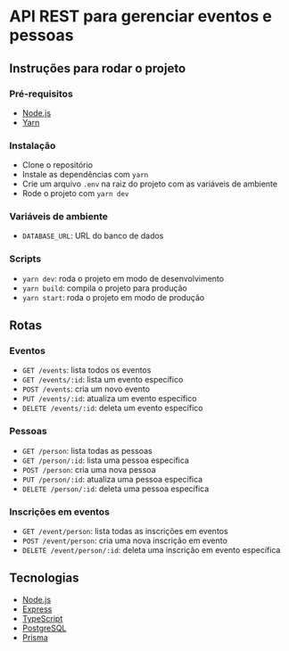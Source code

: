 # API REST para gerenciar eventos e pessoas

## Instruções para rodar o projeto

### Pré-requisitos

- [Node.js](https://nodejs.org/en/)
- [Yarn](https://yarnpkg.com/)

### Instalação

- Clone o repositório
- Instale as dependências com `yarn`
- Crie um arquivo `.env` na raiz do projeto com as variáveis de ambiente
- Rode o projeto com `yarn dev`

### Variáveis de ambiente

- `DATABASE_URL`: URL do banco de dados

### Scripts

- `yarn dev`: roda o projeto em modo de desenvolvimento
- `yarn build`: compila o projeto para produção
- `yarn start`: roda o projeto em modo de produção

## Rotas

### Eventos

- `GET /events`: lista todos os eventos
- `GET /events/:id`: lista um evento específico
- `POST /events`: cria um novo evento
- `PUT /events/:id`: atualiza um evento específico
- `DELETE /events/:id`: deleta um evento específico

### Pessoas

- `GET /person`: lista todas as pessoas
- `GET /person/:id`: lista uma pessoa específica
- `POST /person`: cria uma nova pessoa
- `PUT /person/:id`: atualiza uma pessoa específica
- `DELETE /person/:id`: deleta uma pessoa específica

### Inscrições em eventos

- `GET /event/person`: lista todas as inscrições em eventos
- `POST /event/person`: cria uma nova inscrição em evento
- `DELETE /event/person/:id`: deleta uma inscrição em evento específica

## Tecnologias

- [Node.js](https://nodejs.org/en/)
- [Express](https://expressjs.com/)
- [TypeScript](https://www.typescriptlang.org/)
- [PostgreSQL](https://www.postgresql.org/)
- [Prisma](https://www.prisma.io/)


